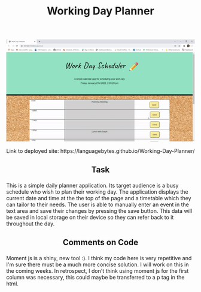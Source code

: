 # <p align="center"> Working Day Planner </p>
<br> 
 <p align="center">
  <img src="images/screenshot.gif"/>
</p>

<p align="center"> Link to deployed site: https://languagebytes.github.io/Working-Day-Planner/ </p>

## <p align="center"> Task </p>

This is a simple daily planner application. Its target audience is a busy schedule who wish to plan their working day.
The application displays the current date and time at the the top of the page and a timetable which they can tailor to their needs. The user is able to manually enter an event in the text area and save their changes by pressing the save button. This data will be saved in local storage on their device so they can refer back to it throughout the day.

## <p align ="center"> Comments on Code </p>

Moment js is a shiny, new tool :). I think my code here is very repetitive and I'm sure there must be a much more concise solution. I will work on this in the coming weeks. In retrospect, I don't think using moment js for the first column was necessary, this could maybe be transferred to a p tag in the html.
